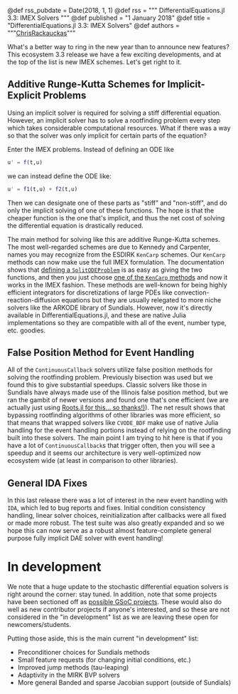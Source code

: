 @def rss_pubdate = Date(2018, 1, 1)
@def rss = """ DifferentialEquations.jl 3.3: IMEX Solvers """
@def published = "1 January 2018"
@def title = "DifferentialEquations.jl 3.3: IMEX Solvers"
@def authors = """<a href="https://github.com/ChrisRackauckas">ChrisRackauckas</a>"""  


What's a better way to ring in the new year than to announce new features?
This ecosystem 3.3 release we have a few exciting developments, and at the
top of the list is new IMEX schemes. Let's get right to it.

## Additive Runge-Kutta Schemes for Implicit-Explicit Problems

Using an implicit solver is required for solving a stiff differential equation.
However, an implicit solver has to solve a rootfinding problem every step
which takes considerable computational resources. What if there was a way
so that the solver was only implicit for certain parts of the equation?

Enter the IMEX problems. Instead of defining an ODE like

```julia
u' = f(t,u)
```

we can instead define the ODE like:

```julia
u' = f1(t,u) + f2(t,u)
```

Then we can designate one of these parts as "stiff" and "non-stiff", and do
only the implicit solving of one of these functions. The hope is that the
cheaper function is the one that's implicit, and thus the net cost of solving
the differential equation is drastically reduced.

The main method for solving like this are additive Runge-Kutta schemes. The
most well-regarded schemes are due to Kennedy and Carpenter, names you may
recognize from the ESDIRK `KenCarp` schemes. Our `KenCarp` methods can now
make use the full IMEX formulation. The documentation shows that
[defining a `SplitODEProblem`](https://docs.juliadiffeq.org/latest/types/split_ode_types)
is as easy as giving the two functions, and then you just choose
[one of the `KenCarp` methods](https://docs.juliadiffeq.org/latest/solvers/split_ode_solve)
and now it works in the IMEX fashion. These methods are well-known for being
highly efficient integrators for discretizations of large PDEs like
convection-reaction-diffusion equations but they are usually relegated to more
niche solvers like the ARKODE library of Sundials. However, now it's directly
available in DifferentialEquations.jl, and these are native Julia implementations
so they are compatible with all of the event, number type, etc. goodies.

## False Position Method for Event Handling

All of the `ContinuousCallback` solvers utilize false position methods for solving
the rootfinding problem. Previously bisection was used but we found this to give
substantial speedups. Classic solvers like those in Sundials have always made
use of the Illinois false position method, but we ran the gambit of newer versions
and found one that's one efficient (we are actually just using
[Roots.jl for this... so thanks!)](https://github.com/JuliaMath/Roots.jl)). The
net result shows that bypassing rootfinding algorithms of other libraries was
more efficient, so that means that wrapped solvers like `CVODE_BDF` make use of
native Julia handling for the event handling portions instead of relying on
the rootfinding built into these solvers. The main point I am trying to hit here
is that if you have a lot of `ContinuousCallback`s that trigger often, then
you will see a speedup and it seems our architecture is very well-optimized now
ecosystem wide (at least in comparison to other libraries).

## General IDA Fixes

In this last release there was a lot of interest in the new event handling with
`IDA`, which led to bug reports and fixes. Initial condition consistency handling,
linear solver choices, reinitialization after callbacks were all fixed or made
more robust. The test suite was also greatly expanded and so we hope this can
now serve as a robust almost feature-complete general purpose fully implicit DAE
solver with event handling!

# In development

We note that a huge update to the stochastic differential equation solvers is
right around the corner: stay tuned. In addition, note that some projects have
been sectioned off as [possible GSoC projects](https://sciml.ai/soc/projects/diffeq.html).
These would also do well as new contributor projects if anyone's interested, and
so these are not considered in the "in development" list as we are leaving these
open for newcomers/students.

Putting those aside, this is the main current "in development" list:

- Preconditioner choices for Sundials methods
- Small feature requests (for changing initial conditions, etc.)
- Improved jump methods (tau-leaping)
- Adaptivity in the MIRK BVP solvers
- More general Banded and sparse Jacobian support (outside of Sundials)
